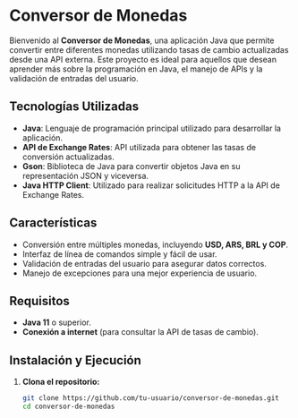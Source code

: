 # **Conversor de Monedas**

Bienvenido al **Conversor de Monedas**, una aplicación Java que permite convertir entre diferentes monedas utilizando tasas de cambio actualizadas desde una API externa. Este proyecto es ideal para aquellos que desean aprender más sobre la programación en Java, el manejo de APIs y la validación de entradas del usuario.

## **Tecnologías Utilizadas**

- **Java**: Lenguaje de programación principal utilizado para desarrollar la aplicación.
- **API de Exchange Rates**: API utilizada para obtener las tasas de conversión actualizadas.
- **Gson**: Biblioteca de Java para convertir objetos Java en su representación JSON y viceversa.
- **Java HTTP Client**: Utilizado para realizar solicitudes HTTP a la API de Exchange Rates.

## **Características**

- Conversión entre múltiples monedas, incluyendo **USD, ARS, BRL y COP**.
- Interfaz de línea de comandos simple y fácil de usar.
- Validación de entradas del usuario para asegurar datos correctos.
- Manejo de excepciones para una mejor experiencia de usuario.

## **Requisitos**

- **Java 11** o superior.
- **Conexión a internet** (para consultar la API de tasas de cambio).

## **Instalación y Ejecución**

1. **Clona el repositorio:**

   ```bash
   git clone https://github.com/tu-usuario/conversor-de-monedas.git
   cd conversor-de-monedas
